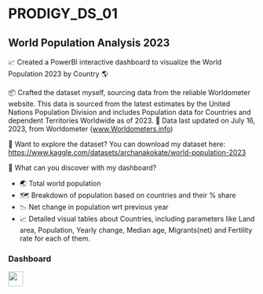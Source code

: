 # PRODIGY_DS_01

## World Population Analysis 2023

📈 Created a PowerBI interactive dashboard to visualize the World Population 2023 by Country 🌎

📦 Crafted the dataset myself, sourcing data from the reliable Worldometer website. This data is sourced from the latest estimates by the United Nations Population Division and includes Population data for Countries and dependent Territories Worldwide as of 2023. 
📅 Data last updated on July 16, 2023, from Worldometer (www.Worldometers.info)

🔗 Want to explore the dataset? You can download my dataset here: https://www.kaggle.com/datasets/archanakokate/world-population-2023

🌟 What can you discover with my dashboard?

- 🌏 Total world population
- 🗺️ Breakdown of population based on countries and their % share
- 📉 Net change in population wrt previous year
- 📈 Detailed visual tables about Countries, including parameters like Land area, Population, Yearly change, Median age, Migrants(net) and Fertility rate for each of them.

### Dashboard

<img src="E:\Progitech Internship\Task1-World Population\Dashboard.png" width="30px"/>
